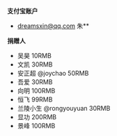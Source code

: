 **支付宝账户**
* dreamsxin@qq.com 朱**

**捐赠人**
* 吴昊 10RMB
* 文凯 30RMB
* 安正超 @joychao 50RMB
* 吾爱 30RMB
* 向明 100RMB
* 恒飞 99RMB
* 兰陵小生 @rongyouyuan 30RMB
* 显功 200RMB
* 景峰 100RMB

